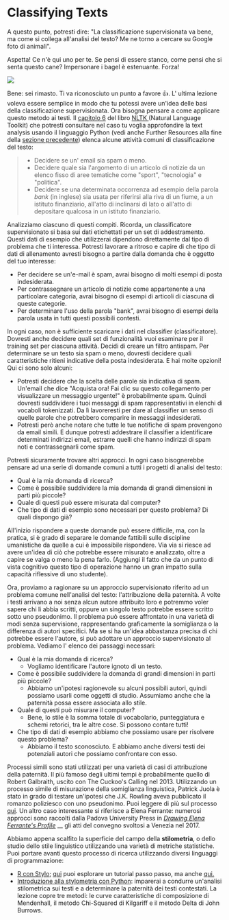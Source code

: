 # Classifying Texts

A questo punto, potresti dire: "La classificazione supervisionata va bene, ma come si collega all'analisi del testo? Me ne torno a cercare su Google foto di animali".&#x20;

Aspetta! Ce n'è qui uno per te. Se pensi di essere stanco, come pensi che si senta questo cane? Impersonare i bagel è estenuante. Forza!

![](../../assets/sleepingstarbuck.jpg)

Bene: sei rimasto. Ti va riconosciuto un punto a favore :thumbsup:. L' ultima lezione voleva essere semplice in modo che tu potessi avere un'idea delle basi della classificazione supervisionata. Ora bisogna pensare a come applicare questo metodo ai testi. Il [capitolo 6](https://www.nltk.org/book/ch06.html)  del libro [NLTK ](https://www.nltk.org)(Natural Language Toolkit) che potresti consultare nel caso tu voglia approfondire la text analysis usando il linguaggio Python (vedi anche Further Resources alla fine della [sezione precedente](../supervised-classifiers.md)) elenca alcune attività comuni di classificazione del testo:

> * Decidere se un' email sia spam o meno.
> * Decidere quale sia l'argomento di un articolo di notizie da un elenco fisso di aree tematiche come "sport", "tecnologia" e "politica".&#x20;
> * Decidere se una determinata occorrenza ad esempio della parola _bank_ (in inglese) sia usata per riferirsi alla riva di un fiume, a un istituto finanziario, all'atto di inclinarsi di lato o all'atto di depositare qualcosa in un istituto finanziario.

Analizziamo ciascuno di questi compiti. Ricorda, un classificatore supervisionato si basa sui dati etichettati per un set di addestramento. Questi dati di esempio che utilizzerai dipendono direttamente dal tipo di problema che ti interessa. Potresti lavorare a ritroso e capire di che tipo di dati di allenamento avresti bisogno a partire dalla domanda che è oggetto del tuo interesse:

* Per decidere se un'e-mail è spam, avrai bisogno di molti esempi di posta indesiderata.&#x20;
* Per contrassegnare un articolo di notizie come appartenente a una particolare categoria, avrai bisogno di esempi di articoli di ciascuna di queste categorie.&#x20;
* Per determinare l'uso della parola "bank", avrai bisogno di esempi della parola usata in tutti questi possibili contesti.

In ogni caso, non è sufficiente scaricare i dati nel classifier (classificatore). Dovresti anche decidere quali set di funzionalità vuoi esaminare per il training set per ciascuna attività. Decidi di creare un filtro antispam. Per determinare se un testo sia spam o meno, dovresti decidere quali caratteristiche ritieni indicative della posta indesiderata. E hai molte opzioni! Qui ci sono solo alcuni:

* Potresti decidere che la scelta delle parole sia indicativa di spam. Un'email che dice "Acquista ora! Fai clic su questo collegamento per visualizzare un messaggio urgente!" è probabilmente spam. Quindi dovresti suddividere i tuoi messaggi di spam rappresentativi in elenchi di vocaboli tokenizzati. Da lì lavoreresti per dare al classifier un senso di quelle parole che potrebbero comparire in messaggi indesiderati.&#x20;
* Potresti però anche notare che tutte le tue notifiche di spam provengono da email simili. E dunque potresti addestrare il classifier a identificare determinati indirizzi email, estrarre quelli che hanno indirizzi di spam noti e contrassegnarli come spam.

Potresti sicuramente trovare altri approcci. In ogni caso bisognerebbe pensare ad una serie di domande comuni a tutti i progetti di analisi del testo:

* Qual è la mia domanda di ricerca?&#x20;
* Come è possibile suddividere la mia domanda di grandi dimensioni in parti più piccole?&#x20;
* Quale di questi può essere misurata dal computer?&#x20;
* Che tipo di dati di esempio sono necessari per questo problema? Di quali dispongo già?

All'inizio rispondere a queste domande può essere difficile, ma, con la pratica, si è grado di separare le domande fattibili sulle discipline umanistiche da quelle a cui è impossibile rispondere. Via via si riesce ad avere un'idea di ciò che potrebbe essere misurato e analizzato, oltre a capire se valga o meno la pena farlo. (Aggiungi il fatto che da un punto di vista cognitivo questo tipo di operazione hanno un gran impatto sulla capacità riflessive di uno studente).

Ora, proviamo a ragionare su un approccio supervisionato riferito ad un problema comune nell'analisi del testo: l'attribuzione della paternità. A volte i testi arrivano a noi senza alcun autore attribuito loro e potremmo voler sapere chi li abbia scritti, oppure un singolo testo potrebbe essere scritto sotto uno pseudonimo. Il problema può essere affrontato in una varietà di modi senza supervisione, rappresentando graficamente la somiglianza o la differenza di autori specifici. Ma se si ha un'idea abbastanza precisa di chi potrebbe essere l'autore, si può adottare un approccio supervisionato al problema. Vediamo l' elenco dei passaggi necessari:

* Qual è la mia domanda di ricerca?
  * Vogliamo identificare l'autore ignoto di un testo.
* Come è possibile suddividere la domanda di grandi dimensioni in parti più piccole?
  * Abbiamo un'ipotesi ragionevole su alcuni possibili autori, quindi possiamo usarli come oggetti di studio. Assumiamo anche che la paternità possa essere associata allo stile.
* Quale di questi può misurare il computer?
  * Bene, lo stile è la somma totale di vocabolario, punteggiatura e schemi retorici, tra le altre cose. Si possono contare tutti!
* Che tipo di dati di esempio abbiamo che possiamo usare per risolvere questo problema?
  * Abbiamo il testo sconosciuto. E abbiamo anche diversi testi dei potenziali autori che possiamo confrontare con esso.

Processi simili sono stati utilizzati per una varietà di casi di attribuzione della paternità. Il più famoso degli ultimi tempi è probabilmente quello di Robert Galbraith, uscito con The Cuckoo's Calling nel 2013. Utilizzando un processo simile di misurazione della somiglianza linguistica, Patrick Juola è stato in grado di testare un'ipotesi che J.K. Rowling aveva pubblicato il romanzo poliziesco con uno pseudonimo. Puoi leggere di più sul processo [qui](https://www.scientificamerican.com/article/how-a-computer-program-helped-show-jk-rowling-write-a-cuckoos-calling/).  Un altro caso interessante si riferisce a Elena Ferrante: numerosi approcci sono raccolti dalla Padova University Press in [_Drawing Elena Ferrante's Profile_](http://www.padovauniversitypress.it/system/files/preview/9788869381300.pdf) __ gli atti del convegno svoltosi a Venezia nel 2017.

Abbiamo appena scalfito la superficie del campo della **stilometria**, o dello studio dello stile linguistico utilizzando una varietà di metriche statistiche. Puoi portare avanti questo processo di ricerca utilizzando diversi linguaggi di programmazione:

* [R con Stylo](https://computationalstylistics.github.io); [qui](https://computationalstylistics.github.io/stylo\_nutshell/) puoi esplorare un tutorial passo passo, ma anche [qui.](http://dh2013.unl.edu/abstracts/ab-136.html)
* [Introduzione alla stylometria con Python](https://programminghistorian.org/en/lessons/introduction-to-stylometry-with-python): imparerai a condurre un'analisi stilometrica sui testi e a determinare la paternità dei testi contestati. La lezione copre tre metodi: le curve caratteristiche di composizione di Mendenhall, il metodo Chi-Squared di Kilgariff e il metodo Delta di John Burrows.
